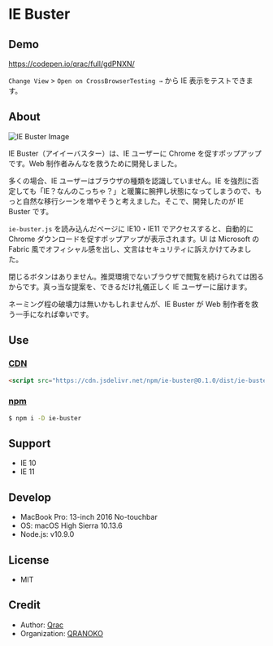 # IE Buster

## Demo

https://codepen.io/qrac/full/gdPNXN/

`Change View` > `Open on CrossBrowserTesting →` から IE 表示をテストできます。

## About

![IE Buster Image](https://i.gyazo.com/29f848ce07303cc0bf84348faaf43931.png)

IE Buster（アイイーバスター）は、IE ユーザーに Chrome を促すポップアップです。Web 制作者みんなを救うために開発しました。

多くの場合、IE ユーザーはブラウザの種類を認識していません。IE を強烈に否定しても「IE？なんのこっちゃ？」と暖簾に腕押し状態になってしまうので、もっと自然な移行シーンを増やそうと考えました。そこで、開発したのが IE Buster です。

`ie-buster.js` を読み込んだページに IE10・IE11 でアクセスすると、自動的に Chrome ダウンロードを促すポップアップが表示されます。UI は Microsoft の Fabric 風でオフィシャル感を出し、文言はセキュリティに訴えかけてみました。

閉じるボタンはありません。推奨環境でないブラウザで閲覧を続けられては困るからです。真っ当な提案を、できるだけ礼儀正しく IE ユーザーに届けます。

ネーミング程の破壊力は無いかもしれませんが、IE Buster が Web 制作者を救う一手になれば幸いです。

## Use

### [CDN](https://www.jsdelivr.com/package/npm/ie-buster)

```html
<script src="https://cdn.jsdelivr.net/npm/ie-buster@0.1.0/dist/ie-buster.js"></script>
```

### [npm](https://www.npmjs.com/package/ie-buster)

```bash
$ npm i -D ie-buster
```

## Support

- IE 10
- IE 11

## Develop

- MacBook Pro: 13-inch 2016 No-touchbar
- OS: macOS High Sierra 10.13.6
- Node.js: v10.9.0

## License

- MIT

## Credit

- Author: [Qrac](https://qrac.jp)
- Organization: [QRANOKO](https://qranoko.jp)
